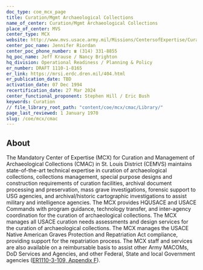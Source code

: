 ```yaml
---
doc_type: coe_mcx_page 
title: Curation/Mgmt Archaeological Collections
name_of_center: Curation/Mgmt Archaeological Collections
place_of_center: MVS
center_type: MCX
website: http://www.mvs.usace.army.mil/Missions/CentersofExpertise/CurationMgmtofArchaeologicalCollections.aspx
center_poc_name: Jennifer Riordan
center_poc_phone_number: ☎ (314) 331-8855
hq_poc_name: Jeff Krause / Nancy Brighton
hq_division: Operational Readiness / Planning & Policy
er_number: DRAFT 1110-1-8165
er_link: https://mrsi.erdc.dren.mil/404.html
er_publication_date: TBD
activation_date: 07 Dec 1994
recertification_date: 27 Mar 2024
center_functional_proponent: Stephen Hill / Eric Bush
keywords: Curation
// file_library_root_path: "content/coe/mcx/cmac/Library/" 
page_last_reviewed: 1 January 1970 
slug: /coe/mcx/cmac
---
```


## About 

The Mandatory Center of Expertise (MCX) for Curation and Management of Archaeological Collections (CMAC) in St. Louis District (CEMVS) maintains state-of-the-art technical expertise in curation of archaeological collections, collections management, special purpose designs and construction requirements of curation facilities, archival document processing and preservation, mass grave investigations, forensic support to USG agencies, and archival/historic cartographic investigations to assist military and intelligence agencies.  The MCX provides HQUSACE and USACE Commands with program guidance, technology transfer, and inter-agency coordination for the curation of archaeological collections.  The MCX manages all USACE curation needs assessments and design services for the curation of archaeological collections.  The MCX manages the USACE Native American Graves Protection and Repatriation Act compliance, providing support for the repatriation process.  The MCX staff and services are also available on a reimbursable basis to  assist other Army MACOMs, DoD Services and Agencies, and other Federal, State and local Government agencies (<a href="https://www.publications.usace.army.mil/Portals/76/Users/182/86/2486/ER%201110-3-12.pdf#page=61" target="_blank" rel="noopener noreferrer">ER1110-3-109, Appendix F</a>).

 
